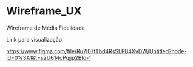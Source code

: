 # Wireframe_UX

Wireframe de Média Fidelidade

Link para visualização

https://www.figma.com/file/Ru7I07tTbd4RsSLPB4XvDW/Untitled?node-id=0%3A1&t=s2U614cPqjjp2BIo-1

